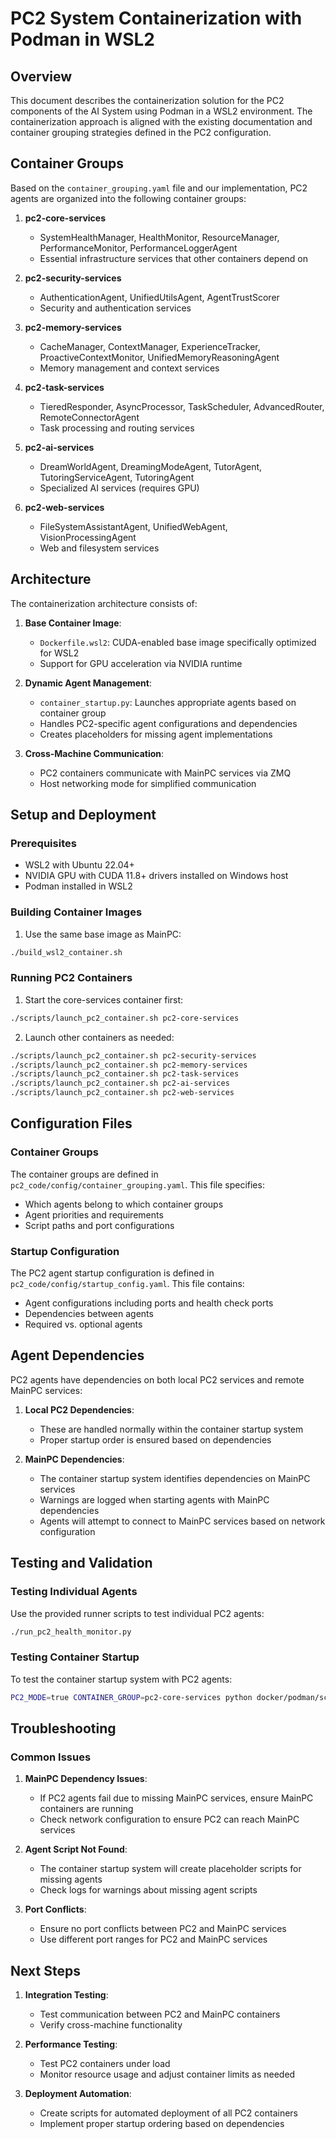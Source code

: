 # PC2 System Containerization with Podman in WSL2

## Overview

This document describes the containerization solution for the PC2 components of the AI System using Podman in a WSL2 environment. The containerization approach is aligned with the existing documentation and container grouping strategies defined in the PC2 configuration.

## Container Groups

Based on the `container_grouping.yaml` file and our implementation, PC2 agents are organized into the following container groups:

1. **pc2-core-services**
   - SystemHealthManager, HealthMonitor, ResourceManager, PerformanceMonitor, PerformanceLoggerAgent
   - Essential infrastructure services that other containers depend on

2. **pc2-security-services**
   - AuthenticationAgent, UnifiedUtilsAgent, AgentTrustScorer
   - Security and authentication services

3. **pc2-memory-services**
   - CacheManager, ContextManager, ExperienceTracker, ProactiveContextMonitor, UnifiedMemoryReasoningAgent
   - Memory management and context services

4. **pc2-task-services**
   - TieredResponder, AsyncProcessor, TaskScheduler, AdvancedRouter, RemoteConnectorAgent
   - Task processing and routing services

5. **pc2-ai-services**
   - DreamWorldAgent, DreamingModeAgent, TutorAgent, TutoringServiceAgent, TutoringAgent
   - Specialized AI services (requires GPU)

6. **pc2-web-services**
   - FileSystemAssistantAgent, UnifiedWebAgent, VisionProcessingAgent
   - Web and filesystem services

## Architecture

The containerization architecture consists of:

1. **Base Container Image**:
   - `Dockerfile.wsl2`: CUDA-enabled base image specifically optimized for WSL2
   - Support for GPU acceleration via NVIDIA runtime

2. **Dynamic Agent Management**:
   - `container_startup.py`: Launches appropriate agents based on container group
   - Handles PC2-specific agent configurations and dependencies
   - Creates placeholders for missing agent implementations

3. **Cross-Machine Communication**:
   - PC2 containers communicate with MainPC services via ZMQ
   - Host networking mode for simplified communication

## Setup and Deployment

### Prerequisites

- WSL2 with Ubuntu 22.04+
- NVIDIA GPU with CUDA 11.8+ drivers installed on Windows host
- Podman installed in WSL2

### Building Container Images

1. Use the same base image as MainPC:
```bash
./build_wsl2_container.sh
```

### Running PC2 Containers

1. Start the core-services container first:
```bash
./scripts/launch_pc2_container.sh pc2-core-services
```

2. Launch other containers as needed:
```bash
./scripts/launch_pc2_container.sh pc2-security-services
./scripts/launch_pc2_container.sh pc2-memory-services
./scripts/launch_pc2_container.sh pc2-task-services
./scripts/launch_pc2_container.sh pc2-ai-services
./scripts/launch_pc2_container.sh pc2-web-services
```

## Configuration Files

### Container Groups

The container groups are defined in `pc2_code/config/container_grouping.yaml`. This file specifies:
- Which agents belong to which container groups
- Agent priorities and requirements
- Script paths and port configurations

### Startup Configuration

The PC2 agent startup configuration is defined in `pc2_code/config/startup_config.yaml`. This file contains:
- Agent configurations including ports and health check ports
- Dependencies between agents
- Required vs. optional agents

## Agent Dependencies

PC2 agents have dependencies on both local PC2 services and remote MainPC services:

1. **Local PC2 Dependencies**:
   - These are handled normally within the container startup system
   - Proper startup order is ensured based on dependencies

2. **MainPC Dependencies**:
   - The container startup system identifies dependencies on MainPC services
   - Warnings are logged when starting agents with MainPC dependencies
   - Agents will attempt to connect to MainPC services based on network configuration

## Testing and Validation

### Testing Individual Agents

Use the provided runner scripts to test individual PC2 agents:

```bash
./run_pc2_health_monitor.py
```

### Testing Container Startup

To test the container startup system with PC2 agents:

```bash
PC2_MODE=true CONTAINER_GROUP=pc2-core-services python docker/podman/scripts/container_startup.py
```

## Troubleshooting

### Common Issues

1. **MainPC Dependency Issues**:
   - If PC2 agents fail due to missing MainPC services, ensure MainPC containers are running
   - Check network configuration to ensure PC2 can reach MainPC services

2. **Agent Script Not Found**:
   - The container startup system will create placeholder scripts for missing agents
   - Check logs for warnings about missing agent scripts

3. **Port Conflicts**:
   - Ensure no port conflicts between PC2 and MainPC services
   - Use different port ranges for PC2 and MainPC services

## Next Steps

1. **Integration Testing**:
   - Test communication between PC2 and MainPC containers
   - Verify cross-machine functionality

2. **Performance Testing**:
   - Test PC2 containers under load
   - Monitor resource usage and adjust container limits as needed

3. **Deployment Automation**:
   - Create scripts for automated deployment of all PC2 containers
   - Implement proper startup ordering based on dependencies 